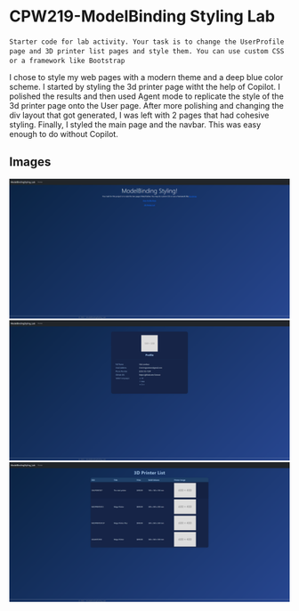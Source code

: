 # CPW219-ModelBinding Styling Lab

`Starter code for lab activity. Your task is to change the UserProfile page and 3D printer list pages and style them. You can
use custom CSS or a framework like Bootstrap`

I chose to style my web pages with a modern theme and a deep blue color scheme. I started by styling the 3d printer page witht the help of Copilot. I polished the results and then used Agent mode to replicate the style of the 3d printer page onto the User page. After more polishing and changing the div layout that got generated, I was left with 2 pages that had cohesive styling. Finally, I styled the main page and the navbar. This was easy enough to do without Copilot.

## Images
![Screenshot of homepage](./Screenshots/HomePage.png)
![Screenshot of User page](./Screenshots/User.png)
![Screenshot of 3d printer page](./Screenshots/3DPrinter.png)
